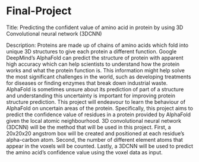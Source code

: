 # Final-Project
Title:
Predicting the confident value of amino acid in protein by using 3D Convolutional neural network (3DCNN)

Description:
Proteins are made up of chains of amino acids which fold into unique 3D structures to give each
protein a different function. Google DeepMind’s AlphaFold can predict the structure of protein with
apparent high accuracy which can help scientists to understand how the protein works and what the
protein function is. This information might help solve the most significant challenges in the world,
such as developing treatments for diseases or finding enzymes that break down industrial waste.
AlphaFold is sometimes unsure about its prediction of part of a structure and understanding this uncertainty
is important for improving protein structure prediction. This project will endeavour to learn the behaviour
of AlphaFold on uncertain areas of the protein. Specifically, this project aims to predict the confidence value
of residues in a protein provided by AlphaFold given the local atomic neighbourhood. 3D convolutional neural network (3DCNN)
will be the method that will be used in this project. First, a 20x20x20 angstrom box will be created and
positioned at each residue’s alpha-carbon atom. Second, the number of different element atoms that appear
in the voxels will be counted. Lastly, a 3DCNN will be used to predict the amino acid’s confidence value using the voxel data as input.

